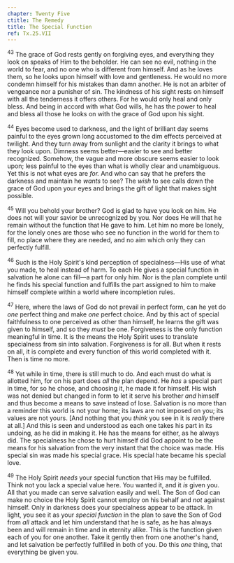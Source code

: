 ```yaml
---
chapter: Twenty Five
ctitle: The Remedy
title: The Special Function
ref: Tx.25.VII
---
```


<sup>43</sup> The grace of God rests gently on forgiving eyes, and everything they
look on speaks of Him to the beholder. He can see no evil, nothing in
the world to fear, and no one who is different from himself. And as he
loves them, so he looks upon himself with love and gentleness. He would
no more condemn himself for his mistakes than damn another. He is not an
arbiter of vengeance nor a punisher of sin. The kindness of his sight
rests on himself with all the tenderness it offers others. For he would
only heal and only bless. And being in accord with what God wills, he
has the power to heal and bless all those he looks on with the grace of
God upon his sight.

<sup>44</sup> Eyes become used to darkness, and the light of brilliant day seems
painful to the eyes grown long accustomed to the dim effects perceived
at twilight. And they turn away from sunlight and the clarity it brings
to what they look upon. Dimness seems better—easier to see and better
recognized. Somehow, the vague and more obscure seems easier to look
upon; less painful to the eyes than what is wholly clear and
unambiguous. Yet this is not what eyes are *for.* And who can say that
he prefers the darkness and maintain he *wants* to see? The *wish* to
see calls down the grace of God upon your eyes and brings the gift of
light that makes sight possible.

<sup>45</sup> Will you behold your brother? God is glad to have you look on him. He
does not will your savior be unrecognized by you. Nor does He will that
he remain without the function that He gave to him. Let him no more be
lonely, for the lonely ones are those who see no function in the world
for them to fill, no place where they are needed, and no aim which only
they can perfectly fulfill.

<sup>46</sup> Such is the Holy Spirit's kind perception of specialness—His use of
what you made, to heal instead of harm. To each He gives a special
function in salvation he alone can fill—a part for only him. Nor is the
plan complete until he finds his special function and fulfills the part
assigned to him to make himself complete within a world where
incompletion rules.

<sup>47</sup> Here, where the laws of God do not prevail in perfect form, can he
yet do *one* perfect thing and make *one* perfect choice. And by this
act of special faithfulness to one perceived as other than himself, he
learns the gift was given to himself, and so they *must* be one.
Forgiveness is the only function meaningful in time. It is the means the
Holy Spirit uses to translate specialness from sin into salvation.
Forgiveness is for all. But when it rests on all, it is complete and
every function of this world completed with it. Then is time no more.

<sup>48</sup> Yet while in time, there is still much to do. And each must do what
is allotted him, for on his part does *all* the plan depend. He *has* a
special part in time, for so he chose, and choosing it, he made it for
himself. His wish was not denied but changed in form to let it serve his
brother *and* himself and thus become a means to save instead of lose.
Salvation is no more than a reminder this world is not your home; its
laws are not imposed on you; its values are not yours. \[And nothing
that you *think* you see in it is *really* there at all.\] And this is
seen and understood as each one takes his part in its undoing, as he did
in making it. He has the means for either, as he always did. The
specialness he chose to hurt himself did God appoint to be the means for
his salvation from the very instant that the choice was made. His
special sin was made his special grace. His special hate became his
special love.

<sup>49</sup> The Holy Spirit *needs* your special function that His may be
fulfilled. Think not you lack a special value here. You wanted it, and
it *is* given you. All that you made can serve salvation easily and
well. The Son of God can make no choice the Holy Spirit cannot employ on
his behalf and *not* against himself. Only in darkness does your
specialness appear to be attack. In light, you see it as your *special
function* in the plan to save the Son of God from *all* attack and let
him understand that he is safe, as he has always been and will remain in
time and in eternity alike. This is the function given each of you for
one another. Take it gently then from one another's hand, and let
salvation be perfectly fulfilled in both of you. Do this *one* thing,
that everything be given you.

